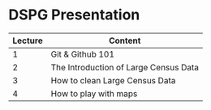 # DSPG Presentation
| Lecture                   | Content                             |
|---------------------------|-------------------------------------|
| 1   | Git & Github 101           |
| 2   | The Introduction of Large Census Data            |
| 3   | How to clean Large Census Data                 |
| 4   | How to play  with maps                       | 

